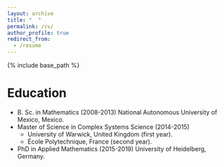 ```yaml
---
layout: archive
title: "  "
permalink: /cv/
author_profile: true
redirect_from:
  - /resume
---
```


{% include base_path %}

Education
======

* B. Sc. in Mathematics (2008-2013) National Autonomous University of Mexico, Mexico.
* Master of Science in Complex Systems Science (2014-2015)
  * University of Warwick, United Kingdom (first year).
  * École Polytechnique, France (second year).
* PhD in Applied Mathematics (2015-2019) University of Heidelberg, Germany.



